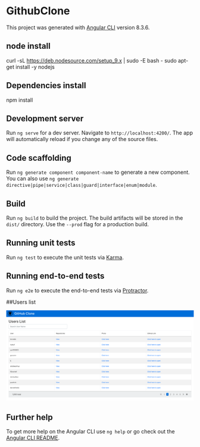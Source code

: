 # GithubClone

This project was generated with [Angular CLI](https://github.com/angular/angular-cli) version 8.3.6.

## node install

  curl -sL https://deb.nodesource.com/setup_9.x | sudo -E bash -
  sudo apt-get install -y nodejs
  
## Dependencies install

  npm install

## Development server

Run `ng serve` for a dev server. Navigate to `http://localhost:4200/`. The app will automatically reload if you change any of the source files.

## Code scaffolding

Run `ng generate component component-name` to generate a new component. You can also use `ng generate directive|pipe|service|class|guard|interface|enum|module`.

## Build

Run `ng build` to build the project. The build artifacts will be stored in the `dist/` directory. Use the `--prod` flag for a production build.

## Running unit tests

Run `ng test` to execute the unit tests via [Karma](https://karma-runner.github.io).

## Running end-to-end tests

Run `ng e2e` to execute the end-to-end tests via [Protractor](http://www.protractortest.org/).

##Users list

![GitHub Users List](https://github.com/chytrakr/github-clone/blob/master/list.jpg)

## Further help

To get more help on the Angular CLI use `ng help` or go check out the [Angular CLI README](https://github.com/angular/angular-cli/blob/master/README.md).

